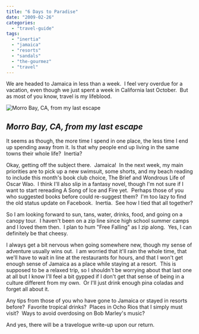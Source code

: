 ```yaml
---
title: "6 Days to Paradise"
date: "2009-02-26"
categories:
  - "travel-guide"
tags:
  - "inertia"
  - "jamaica"
  - "resorts"
  - "sandals"
  - "the-gourmez"
  - "travel"
---
```


We are headed to Jamaica in less than a week.  I feel very overdue for a vacation, even though we just spent a week in California last October.  But as most of you know, travel is my lifeblood.

![Morro Bay, CA, from my last escape](http://s3.amazonaws.com/thegourmez-wpmedia/2009/02/october-08-236-300x200.jpg "october-08-236")

## _Morro Bay, CA, from my last escape_

It seems as though, the more time I spend in one place, the less time I end up spending away from it. Is that why people end up living in the same towns their whole life?  Inertia?

Okay, getting off the subject there.  Jamaica!  In the next week, my main priorities are to pick up a new swimsuit, some shorts, and my beach reading to include this month's book club choice, The Brief and Wondrous Life of Oscar Wao.  I think I'll also slip in a fantasy novel, though I'm not sure if I want to start rereading A Song of Ice and Fire yet.  Perhaps those of you who suggested books before could re-suggest them?  I'm too lazy to find the old status update on Facebook.  Inertia.  See how I tied that all together?

So I am looking forward to sun, tans, water, drinks, food, and going on a canopy tour.  I haven't been on a zip line since high school summer camps and I loved them then.  I plan to hum "Free Falling" as I zip along.  Yes, I can definitely be that cheesy.

I always get a bit nervous when going somewhere new, though my sense of adventure usually wins out.  I am worried that it'll rain the whole time, that we'll have to wait in line at the restaurants for hours, and that I won't get enough sense of Jamaica as a place while staying at a resort.  This is supposed to be a relaxed trip, so I shouldn't be worrying about that last one at all but I know I'll feel a bit gypped if I don't get that sense of being in a culture different from my own.  Or I'll just drink enough pina coladas and forget all about it.

Any tips from those of you who have gone to Jamaica or stayed in resorts before?  Favorite tropical drinks?  Places in Ocho Rios that I simply must visit?  Ways to avoid overdosing on Bob Marley's music?

And yes, there will be a travelogue write-up upon our return.
